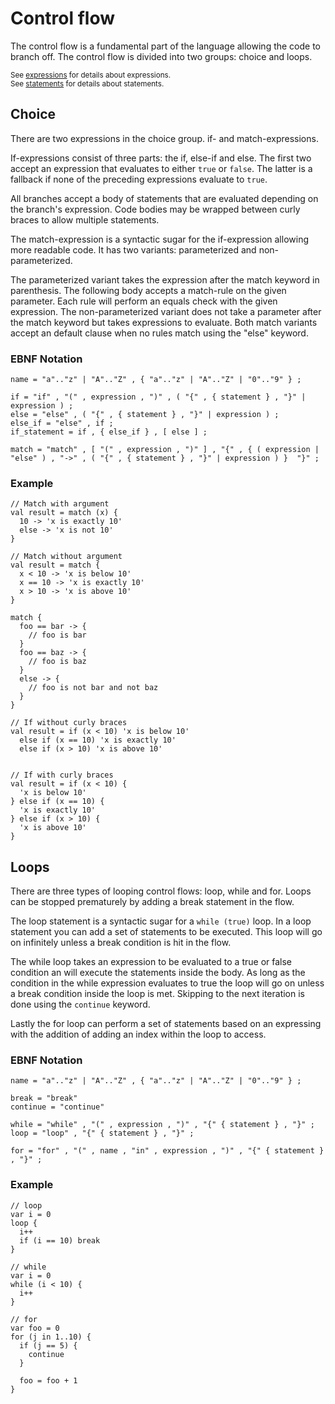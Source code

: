 # Control flow

The control flow is a fundamental part of the language allowing the code to
branch off. The control flow is divided into two groups: choice and loops.

<sub>See [expressions](expressions.md) for details about expressions.</sub>  
<sub>See [statements](statements.md) for details about statements.</sub>  

## Choice

There are two expressions in the choice group. if- and match-expressions.

If-expressions consist of three parts: the if, else-if and else. The first two
accept an expression that evaluates to either `true` or `false`. The latter is
a fallback if none of the preceding expressions evaluate to `true`.

All branches accept a body of statements that are evaluated depending on the
branch's expression. Code bodies may be wrapped between curly braces to allow
multiple statements.

The match-expression is a syntactic sugar for the if-expression allowing more
readable code. It has two variants: parameterized and non-parameterized.

The parameterized variant takes the expression after the match keyword in
parenthesis. The following body accepts a match-rule on the given parameter.
Each rule will perform an equals check with the given expression.
The non-parameterized variant does not take a parameter after the match keyword
but takes expressions to evaluate. Both match variants accept an default clause
when no rules match using the "else" keyword.

### EBNF Notation

```ebnf
name = "a".."z" | "A".."Z" , { "a".."z" | "A".."Z" | "0".."9" } ;

if = "if" , "(" , expression , ")" , ( "{" , { statement } , "}" | expression ) ;
else = "else" , ( "{" , { statement } , "}" | expression ) ;
else_if = "else" , if ;
if_statement = if , { else_if } , [ else ] ;

match = "match" , [ "(" , expression , ")" ] , "{" , { ( expression | "else" ) , "->" , ( "{" , { statement } , "}" | expression ) }  "}" ;
```

### Example

```ttr
// Match with argument
val result = match (x) {
  10 -> 'x is exactly 10'
  else -> 'x is not 10'
}

// Match without argument
val result = match {
  x < 10 -> 'x is below 10'
  x == 10 -> 'x is exactly 10'
  x > 10 -> 'x is above 10'
}

match {
  foo == bar -> {
    // foo is bar
  }
  foo == baz -> {
    // foo is baz
  }
  else -> {
    // foo is not bar and not baz
  }
}

// If without curly braces
val result = if (x < 10) 'x is below 10'
  else if (x == 10) 'x is exactly 10'
  else if (x > 10) 'x is above 10'


// If with curly braces
val result = if (x < 10) {
  'x is below 10'
} else if (x == 10) {
  'x is exactly 10'
} else if (x > 10) {
  'x is above 10'
}
```

## Loops

There are three types of looping control flows: loop, while and for. Loops can
be stopped prematurely by adding a break statement in the flow.

The loop statement is a syntactic sugar for a `while (true)` loop. In a loop
statement you can add a set of statements to be executed. This loop will go on
infinitely unless a break condition is hit in the flow.

The while loop takes an expression to be evaluated to a true or false condition
an will execute the statements inside the body. As long as the condition in the
while expression evaluates to true the loop will go on unless a break condition
inside the loop is met. Skipping to the next iteration is done using the
`continue` keyword.

Lastly the for loop can perform a set of statements based on an expressing with
the addition of adding an index within the loop to access.

### EBNF Notation

```ebnf
name = "a".."z" | "A".."Z" , { "a".."z" | "A".."Z" | "0".."9" } ;

break = "break"
continue = "continue"

while = "while" , "(" , expression , ")" , "{" { statement } , "}" ;
loop = "loop" , "{" { statement } , "}" ;

for = "for" , "(" , name , "in" , expression , ")" , "{" { statement } , "}" ;
```

### Example

```ttr
// loop
var i = 0
loop {
  i++
  if (i == 10) break
}

// while
var i = 0
while (i < 10) {
  i++
}

// for
var foo = 0
for (j in 1..10) {
  if (j == 5) {
    continue
  }

  foo = foo + 1
}
```
